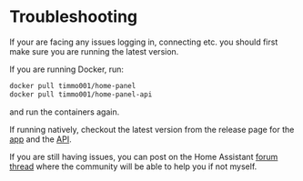 # Troubleshooting

If your are facing any issues logging in, connecting etc. you should first
 make sure you are running the latest version.

If you are running Docker, run:

```bash
docker pull timmo001/home-panel
docker pull timmo001/home-panel-api
```

and run the containers again.

If running natively, checkout the latest version from the release page for
 the [app] and the [API].

If you are still having issues, you can post on the Home Assistant
 [forum thread] where the community will be able to help you if not myself.

[app]: https://github.com/timmo001/home-panel/releases
[api]: https://github.com/timmo001/home-panel-api/releases
[forum thread]: https://community.home-assistant.io/t/home-panel-a-touch-compatible-webapp-for-controlling-the-home/62597
